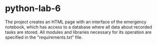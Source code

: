 # python-lab-6

The project creates an HTML page with an interface of the emergency notebook, which has access to a database where all data about recorded tasks are stored. All modules and libraries necessary for its operation are specified in the "requirements.txt" file.
